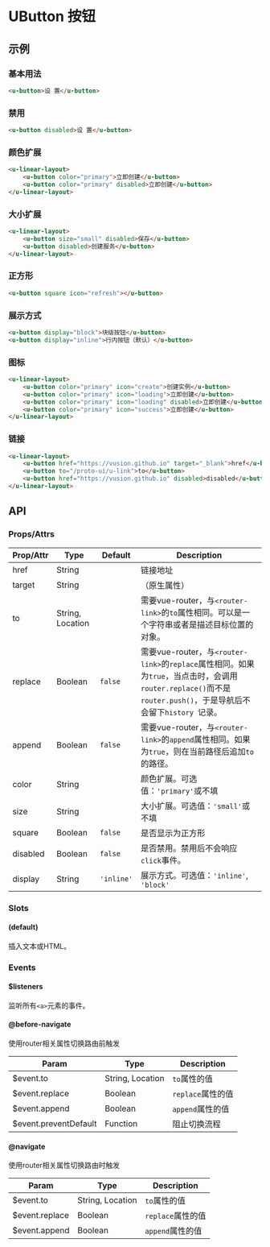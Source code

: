 # UButton 按钮

## 示例
### 基本用法

``` html
<u-button>设 置</u-button>
```

### 禁用

``` html
<u-button disabled>设 置</u-button>
```

### 颜色扩展

``` html
<u-linear-layout>
    <u-button color="primary">立即创建</u-button>
    <u-button color="primary" disabled>立即创建</u-button>
</u-linear-layout>
```

### 大小扩展

``` html
<u-linear-layout>
    <u-button size="small" disabled>保存</u-button>
    <u-button disabled>创建服务</u-button>
</u-linear-layout>
```

### 正方形

``` html
<u-button square icon="refresh"></u-button>
```

### 展示方式

``` html
<u-button display="block">块级按钮</u-button>
<u-button display="inline">行内按钮（默认）</u-button>
```

### 图标

``` html
<u-linear-layout>
    <u-button color="primary" icon="create">创建实例</u-button>
    <u-button color="primary" icon="loading">立即创建</u-button>
    <u-button color="primary" icon="loading" disabled>立即创建</u-button>
    <u-button color="primary" icon="success">立即创建</u-button>
</u-linear-layout>
```

### 链接

``` html
<u-linear-layout>
    <u-button href="https://vusion.github.io" target="_blank">href</u-button>
    <u-button to="/proto-ui/u-link">to</u-button>
    <u-button href="https://vusion.github.io" disabled>disabled</u-button>
</u-linear-layout>
```

## API
### Props/Attrs

| Prop/Attr | Type | Default | Description |
| --------- | ---- | ------- | ----------- |
| href | String |  | 链接地址 |
| target | String |  | （原生属性） |
| to | String,  Location |  | 需要vue-router，与`<router-link>`的`to`属性相同。可以是一个字符串或者是描述目标位置的对象。 |
| replace | Boolean | `false` | 需要vue-router，与`<router-link>`的`replace`属性相同。如果为`true`，当点击时，会调用`router.replace()`而不是`router.push()`，于是导航后不会留下`history `记录。 |
| append | Boolean | `false` | 需要vue-router，与`<router-link>`的`append`属性相同。如果为`true`，则在当前路径后追加`to`的路径。 |
| color | String |  | 颜色扩展。可选值：`'primary'`或不填 |
| size | String |  | 大小扩展。可选值：`'small'`或不填 |
| square | Boolean | `false` | 是否显示为正方形 |
| disabled | Boolean | `false` | 是否禁用。禁用后不会响应`click`事件。 |
| display | String | `'inline'` | 展示方式。可选值：`'inline'`, `'block'` |

### Slots

#### (default)

插入文本或HTML。

### Events

#### $listeners

监听所有`<a>`元素的事件。

#### @before-navigate

使用router相关属性切换路由前触发

| Param | Type | Description |
| ----- | ---- | ----------- |
| $event.to | String,  Location | `to`属性的值 |
| $event.replace | Boolean | `replace`属性的值 |
| $event.append | Boolean | `append`属性的值 |
| $event.preventDefault | Function | 阻止切换流程 |

#### @navigate

使用router相关属性切换路由时触发

| Param | Type | Description |
| ----- | ---- | ----------- |
| $event.to | String,  Location | `to`属性的值 |
| $event.replace | Boolean | `replace`属性的值 |
| $event.append | Boolean | `append`属性的值 |
